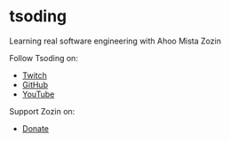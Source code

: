# tsoding

Learning real software engineering with Ahoo Mista Zozin

Follow Tsoding on:

- [Twitch](https://www.twitch.tv/tsoding)
- [GitHub](https://github.com/tsoding)
- [YouTube](https://www.youtube.com/@TsodingDaily)

Support Zozin on: 
- [Donate](https://github.com/tsoding/donate)
